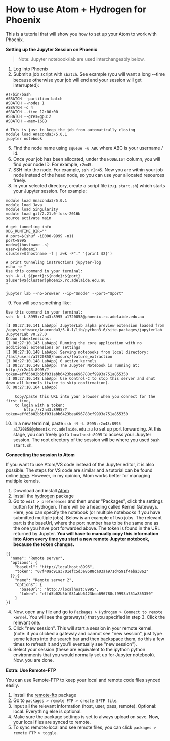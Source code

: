# How to use Atom + Hydrogen for Phoenix

This is a tutorial that will show you how to set up your Atom to work with Phoenix.

**Setting up the Jupyter Session on Phoenix**

> Note: Jupyter notebook/lab are used interchangeably below. 

1. Log into Phoenix
2. Submit a job script with `sbatch`. See example (you will want a long --time because otherwise your job will end and your session will get interrupted):

```
#!/bin/bash
#SBATCH --partition batch
#SBATCH --nodes 1
#SBATCH -c 4
#SBATCH --time 12:00:00
#SBATCH --gres=gpu:2
#SBATCH --mem=16GB

# This is just to keep the job from automatically closing
module load Anaconda3/5.0.1
jupyter notebook
```

5. Find the node name using `squeue -u ABC` where ABC is your username / id. 
6. Once your job has been allocated, under the `NODELIST` column, you will find your node ID. For example, `r2n45`. 
7. SSH into the node. For example, `ssh r2n45`. Now you are within your job node instead of the head node, so you can use your allocated resources freely. 
8. In your selected directory, create a script file (e.g. `start.sh`) which starts your Jupyter session. For example:

```
module load Anaconda3/5.0.1
module load Java
module load Singularity
module load git/2.21.0-foss-2016b
source activate main

# get tunneling info
XDG_RUNTIME_DIR=""
# port=$(shuf -i8000-9999 -n1)
port=8995
node=$(hostname -s)
user=$(whoami)
cluster=$(hostname -f | awk -F"." '{print $2}')

# print tunneling instructions jupyter-log
echo -e "
Use this command in your terminal:
ssh -N -L ${port}:${node}:${port} ${user}@${cluster}phoenix.rc.adelaide.edu.au
"

jupyter lab --no-browser --ip="$node" --port="$port"
```

9. You will see something like:

```
Use this command in your terminal:
ssh -N -L 8995:r2n43:8995 a1720858@phoenix.rc.adelaide.edu.au

[I 08:27:10.141 LabApp] JupyterLab alpha preview extension loaded from /apps/software/Anaconda3/5.0.1/lib/python3.6/site-packages/jupyterlab
JupyterLab v0.27.0
Known labextensions:
[I 08:27:10.143 LabApp] Running the core application with no additional extensions or settings
[I 08:27:10.148 LabApp] Serving notebooks from local directory: /fast/users/a1720858/honours/feature_extraction
[I 08:27:10.148 LabApp] 0 active kernels 
[I 08:27:10.148 LabApp] The Jupyter Notebook is running at: http://r2n43:8995/?token=effd5b02b5bf031abb6423bea696788cf9993a751a855350
[I 08:27:10.148 LabApp] Use Control-C to stop this server and shut down all kernels (twice to skip confirmation).
[C 08:27:10.164 LabApp] 
    
    Copy/paste this URL into your browser when you connect for the first time,
    to login with a token:
        http://r2n43:8995/?token=effd5b02b5bf031abb6423bea696788cf9993a751a855350
```

10. In a new terminal, paste `ssh -N -L 8995:r2n43:8995 a1720858@phoenix.rc.adelaide.edu.au` to set up port forwarding. At this stage, you can freely go to `localhost:8995` to access your Jupyter session. The root directory of the session will be where you used `bash start.sh`. 

**Connecting the session to Atom**

If you want to use Atom/VS code instead of the Jupyter editor, it is also possible. The steps for VS code are similar and a tutorial can be found online [here](https://code.visualstudio.com/docs/python/jupyter-support#_connect-to-a-remote-jupyter-server). However, in my opinion, Atom works better for managing multiple kernels. 

1. Download and install [Atom](https://atom.io/)
2. Install the [hydrogen]("https://atom.io/packages/hydrogen") package
3. Go to `edit > preferences` and then under "Packages", click the settings button for Hydrogen. There will be a heading called Kernel Gateways. Here, you can specify the notebook (or multiple notebooks if you have submitted multiple jobs). Below is an example of two jobs. The relevant part is the baseUrl, where the port number has to be the same one as the one you have port forwarded above. The token is found in the URL returned by Jupyter. **You will have to manually copy this information into Atom every time you start a new remote Jupyter notebook, because the token changes.**

```
[{
  "name": "Remote server",
  "options": {
    "baseUrl": "http://localhost:8996",
    "token": "07f40ac91a3701efc5d3e8688ca03aa971d4591f4eba3862"
  }},{
    "name": "Remote server 2",
    "options": {
      "baseUrl": "http://localhost:8995",
      "token": "effd5b02b5bf031abb6423bea696788cf9993a751a855350"
    }
}]
```

4. Now, open any file and go to `Packages > Hydrogen > Connect to remote kernel`. You will see the gateway(s) that you specified in step 3. Click the relevant one.
5. Click "new session". This will start a session in your remote kernel. (note: if you clicked a gateway and cannot see "new session", just type some letters into the search bar and then backspace them, do this a few times to refresh it and you'll eventually see "new session"). 
6. Select your session (these are equivalent to the ipython python environments that you would normally set up for Jupyter notebook). Now, you are done.

**Extra: Use Remote-FTP**

You can use Remote-FTP to keep your local and remote code files synced easily. 

1. Install the [remote-ftp]("https://atom.io/packages/remote-ftp") package
2. Go to `packages > remote FTP > create SFTP file`. 
3. Input all the relevant information (host, user, pass, remote). Optional: local. Everything else is optional. 
4. Make sure the package settings is set to always upload on save. Now, your local files are synced to remote. 
5. To sync remote>local and see remote files, you can click `packages > remote FTP > toggle`. 

